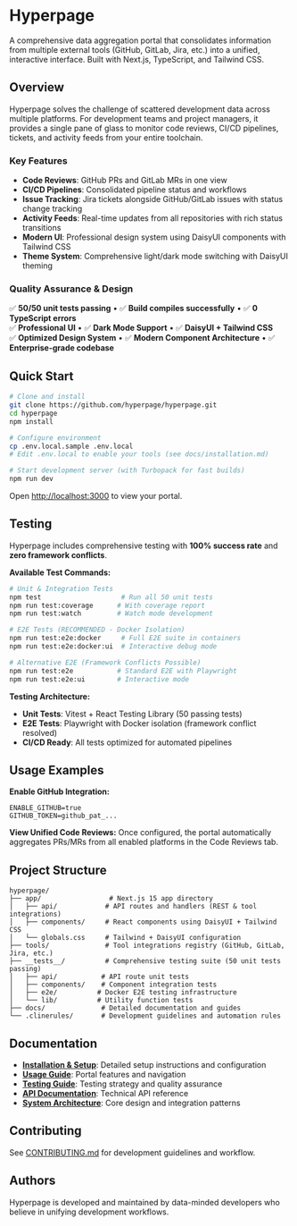 # Hyperpage

A comprehensive data aggregation portal that consolidates information from multiple external tools (GitHub, GitLab, Jira, etc.) into a unified, interactive interface. Built with Next.js, TypeScript, and Tailwind CSS.

## Overview

Hyperpage solves the challenge of scattered development data across multiple platforms. For development teams and project managers, it provides a single pane of glass to monitor code reviews, CI/CD pipelines, tickets, and activity feeds from your entire toolchain.

### Key Features
- **Code Reviews**: GitHub PRs and GitLab MRs in one view
- **CI/CD Pipelines**: Consolidated pipeline status and workflows
- **Issue Tracking**: Jira tickets alongside GitHub/GitLab issues with status change tracking
- **Activity Feeds**: Real-time updates from all repositories with rich status transitions
- **Modern UI**: Professional design system using DaisyUI components with Tailwind CSS
- **Theme System**: Comprehensive light/dark mode switching with DaisyUI theming

### Quality Assurance & Design
✅ **50/50 unit tests passing** • ✅ **Build compiles successfully** • ✅ **0 TypeScript errors**  
✅ **Professional UI** • ✅ **Dark Mode Support** • ✅ **DaisyUI + Tailwind CSS**  
✅ **Optimized Design System** • ✅ **Modern Component Architecture** • ✅ **Enterprise-grade codebase**

## Quick Start

```bash
# Clone and install
git clone https://github.com/hyperpage/hyperpage.git
cd hyperpage
npm install

# Configure environment
cp .env.local.sample .env.local
# Edit .env.local to enable your tools (see docs/installation.md)

# Start development server (with Turbopack for fast builds)
npm run dev
```

Open [http://localhost:3000](http://localhost:3000) to view your portal.

## Testing

Hyperpage includes comprehensive testing with **100% success rate** and **zero framework conflicts**.

**Available Test Commands:**

```bash
# Unit & Integration Tests
npm test                    # Run all 50 unit tests
npm run test:coverage      # With coverage report
npm run test:watch         # Watch mode development

# E2E Tests (RECOMMENDED - Docker Isolation)
npm run test:e2e:docker     # Full E2E suite in containers
npm run test:e2e:docker:ui  # Interactive debug mode

# Alternative E2E (Framework Conflicts Possible)
npm run test:e2e           # Standard E2E with Playwright
npm run test:e2e:ui        # Interactive mode
```

**Testing Architecture:**
- **Unit Tests**: Vitest + React Testing Library (50 passing tests)
- **E2E Tests**: Playwright with Docker isolation (framework conflict resolved)
- **CI/CD Ready**: All tests optimized for automated pipelines

## Usage Examples

**Enable GitHub Integration:**
```env
ENABLE_GITHUB=true
GITHUB_TOKEN=github_pat_...
```

**View Unified Code Reviews:**
Once configured, the portal automatically aggregates PRs/MRs from all enabled platforms in the Code Reviews tab.

## Project Structure

```
hyperpage/
├── app/                 # Next.js 15 app directory
│   ├── api/            # API routes and handlers (REST & tool integrations)
│   ├── components/     # React components using DaisyUI + Tailwind CSS
│   └── globals.css     # Tailwind + DaisyUI configuration
├── tools/              # Tool integrations registry (GitHub, GitLab, Jira, etc.)
├── __tests__/          # Comprehensive testing suite (50 unit tests passing)
│   ├── api/           # API route unit tests
│   ├── components/    # Component integration tests
│   ├── e2e/          # Docker E2E testing infrastructure
│   └── lib/          # Utility function tests
├── docs/              # Detailed documentation and guides
└── .clinerules/       # Development guidelines and automation rules
```

## Documentation

- **[Installation & Setup](docs/installation.md)**: Detailed setup instructions and configuration
- **[Usage Guide](docs/usage.md)**: Portal features and navigation
- **[Testing Guide](docs/testing.md)**: Testing strategy and quality assurance
- **[API Documentation](docs/api.md)**: Technical API reference
- **[System Architecture](docs/architecture.md)**: Core design and integration patterns

## Contributing

See [CONTRIBUTING.md](docs/CONTRIBUTING.md) for development guidelines and workflow.

## Authors

Hyperpage is developed and maintained by data-minded developers who believe in unifying development workflows.
